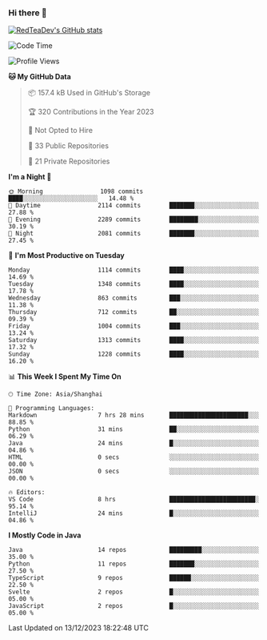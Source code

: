 ### Hi there 👋

<!--
**RedTeaDev/RedTeaDev** is a ✨ _special_ ✨ repository because its `README.md` (this file) appears on your GitHub profile.

Here are some ideas to get you started:

- 🔭 I’m currently working on ...
- 🌱 I’m currently learning ...
- 👯 I’m looking to collaborate on ...
- 🤔 I’m looking for help with ...
- 💬 Ask me about ...
- 📫 How to reach me: ...
- 😄 Pronouns: ...
- ⚡ Fun fact: ...
-->

<!--
[![wakatime](https://wakatime.com/badge/user/6b101ed0-04c0-4490-9283-eb61f2efff96.svg)](https://wakatime.com/@6b101ed0-04c0-4490-9283-eb61f2efff96)
!-->

[![RedTeaDev's GitHub stats](https://github-readme-stats.vercel.app/api?username=RedTeaDev)](https://github.com/anuraghazra/github-readme-stats)
<!--
[![willianrod's wakatime stats](https://github-readme-stats.vercel.app/api/wakatime?username=RedTeaDev)](https://github.com/anuraghazra/github-readme-stats)
!-->
<!--START_SECTION:waka-->
![Code Time](http://img.shields.io/badge/Code%20Time-1%2C937%20hrs%2015%20mins-blue)

![Profile Views](http://img.shields.io/badge/Profile%20Views-0-blue)

**🐱 My GitHub Data** 

> 📦 157.4 kB Used in GitHub's Storage 
 > 
> 🏆 320 Contributions in the Year 2023
 > 
> 🚫 Not Opted to Hire
 > 
> 📜 33 Public Repositories 
 > 
> 🔑 21 Private Repositories 
 > 
**I'm a Night 🦉** 

```text
🌞 Morning                1098 commits        ████░░░░░░░░░░░░░░░░░░░░░   14.48 % 
🌆 Daytime                2114 commits        ███████░░░░░░░░░░░░░░░░░░   27.88 % 
🌃 Evening                2289 commits        ████████░░░░░░░░░░░░░░░░░   30.19 % 
🌙 Night                  2081 commits        ███████░░░░░░░░░░░░░░░░░░   27.45 % 
```
📅 **I'm Most Productive on Tuesday** 

```text
Monday                   1114 commits        ████░░░░░░░░░░░░░░░░░░░░░   14.69 % 
Tuesday                  1348 commits        ████░░░░░░░░░░░░░░░░░░░░░   17.78 % 
Wednesday                863 commits         ███░░░░░░░░░░░░░░░░░░░░░░   11.38 % 
Thursday                 712 commits         ██░░░░░░░░░░░░░░░░░░░░░░░   09.39 % 
Friday                   1004 commits        ███░░░░░░░░░░░░░░░░░░░░░░   13.24 % 
Saturday                 1313 commits        ████░░░░░░░░░░░░░░░░░░░░░   17.32 % 
Sunday                   1228 commits        ████░░░░░░░░░░░░░░░░░░░░░   16.20 % 
```


📊 **This Week I Spent My Time On** 

```text
🕑︎ Time Zone: Asia/Shanghai

💬 Programming Languages: 
Markdown                 7 hrs 28 mins       ██████████████████████░░░   88.85 % 
Python                   31 mins             ██░░░░░░░░░░░░░░░░░░░░░░░   06.29 % 
Java                     24 mins             █░░░░░░░░░░░░░░░░░░░░░░░░   04.86 % 
HTML                     0 secs              ░░░░░░░░░░░░░░░░░░░░░░░░░   00.00 % 
JSON                     0 secs              ░░░░░░░░░░░░░░░░░░░░░░░░░   00.00 % 

🔥 Editors: 
VS Code                  8 hrs               ████████████████████████░   95.14 % 
IntelliJ                 24 mins             █░░░░░░░░░░░░░░░░░░░░░░░░   04.86 % 
```

**I Mostly Code in Java** 

```text
Java                     14 repos            █████████░░░░░░░░░░░░░░░░   35.00 % 
Python                   11 repos            ███████░░░░░░░░░░░░░░░░░░   27.50 % 
TypeScript               9 repos             ██████░░░░░░░░░░░░░░░░░░░   22.50 % 
Svelte                   2 repos             █░░░░░░░░░░░░░░░░░░░░░░░░   05.00 % 
JavaScript               2 repos             █░░░░░░░░░░░░░░░░░░░░░░░░   05.00 % 
```




 Last Updated on 13/12/2023 18:22:48 UTC
<!--END_SECTION:waka-->


